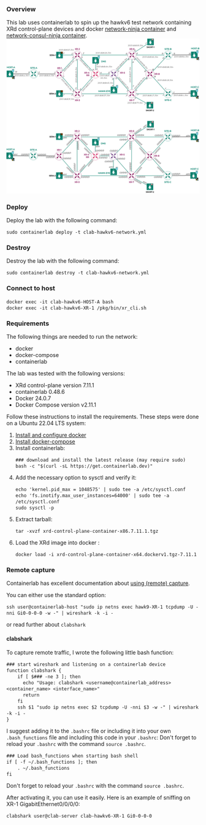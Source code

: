 ### Overview
This lab uses containerlab to spin up the hawkv6 test network containing XRd control-plane devices and docker [network-ninja container](https://github.com/INSRapperswil/network-ninja) and [network-consul-ninja container](https://github.com/hawkv6/network-consul-ninja/pkgs/container/network-consul-ninja).
![hawkv6 network topology](images/hawkv6-network.png)


### Deploy
Deploy the lab with the following command:
```
sudo containerlab deploy -t clab-hawkv6-network.yml
```

### Destroy
Destroy the lab with the following command:
```
sudo containerlab destroy -t clab-hawkv6-network.yml
```

### Connect to host
```
docker exec -it clab-hawkv6-HOST-A bash
docker exec -it clab-hawkv6-XR-1 /pkg/bin/xr_cli.sh
```

### Requirements
The following things are needed to run the network:
- docker
- docker-compose
- containerlab

The lab was tested with the following versions:
- XRd control-plane version 7.11.1 
- containerlab 0.48.6
- Docker 24.0.7
- Docker Compose version v2.11.1

Follow these instructions to install the requirements.
These steps were done on a Ubuntu 22.04 LTS system:
1. [Install and configure docker](https://docs.docker.com/engine/install/ubuntu/)
2. [Install docker-compose](https://www.digitalocean.com/community/tutorials/how-to-install-and-use-docker-compose-on-ubuntu-22-04)
3. Install containerlab:
    ```
    ### download and install the latest release (may require sudo)
    bash -c "$(curl -sL https://get.containerlab.dev)"
    ```
4. Add the necessary option to sysctl and verify it:
   ```
   echo 'kernel.pid_max = 1048575' | sudo tee -a /etc/sysctl.conf
   echo 'fs.inotify.max_user_instances=64000' | sudo tee -a /etc/sysctl.conf
   sudo sysctl -p
   ```
5. Extract tarball:
   ```
   tar -xvzf xrd-control-plane-container-x86.7.11.1.tgz
   ```
6. Load the XRd image into docker :
   ```
   docker load -i xrd-control-plane-container-x64.dockerv1.tgz-7.11.1
   ```


### Remote capture
Containerlab has excellent documentation about [using (remote) capture](https://containerlab.dev/manual/wireshark/).

You can either use the standard option:
```
ssh user@containerlab-host "sudo ip netns exec hawk9-XR-1 tcpdump -U -nni Gi0-0-0-0 -w -" | wireshark -k -i -
```
or read further about `clabshark`

#### clabshark 

To capture remote traffic, I wrote the following little bash function:
```
### start wireshark and listening on a containerlab device
function clabshark {
    if [ $### -ne 3 ]; then
      echo "Usage: clabshark <username@containerlab_address> <container_name> <interface_name>"
      return
    fi
    ssh $1 "sudo ip netns exec $2 tcpdump -U -nni $3 -w -" | wireshark -k -i -
}
```

I suggest adding it to the `.bashrc` file or including it into your own `.bash_functions` file and including this code in your `.bashrc`:
Don't forget to reload your `.bashrc` with the command `source .bashrc`.

```
### Load bash_functions when starting bash shell
if [ -f ~/.bash_functions ]; then
    . ~/.bash_functions
fi
```
Don't forget to reload your `.bashrc` with the command `source .bashrc`.

After activating it, you can use it easily.
Here is an example of sniffing on XR-1 GigabitEthernet0/0/0/0:
```
clabshark user@clab-server clab-hawkv6-XR-1 Gi0-0-0-0
```
